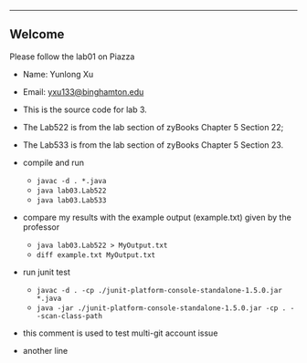 -----------------------------
**Welcome**
-----------------------------
Please follow the lab01 on Piazza

- Name: Yunlong Xu
- Email: yxu133@binghamton.edu

- This is the source code for lab 3.

- The Lab522 is from the lab section of zyBooks Chapter 5 Section 22;
- The Lab533 is from the lab section of zyBooks Chapter 5 Section 23.

- compile and run
    - ```javac -d . *.java```
    - ```java lab03.Lab522```
    - ```java lab03.Lab533```

- compare my results with the example output (example.txt) given by the professor
    - ```java lab03.Lab522 > MyOutput.txt```
    - ```diff example.txt MyOutput.txt```

- run junit test
  - ```javac -d . -cp ./junit-platform-console-standalone-1.5.0.jar *.java ```
  - ```java -jar ./junit-platform-console-standalone-1.5.0.jar -cp . --scan-class-path ```

- this comment is used to test multi-git account issue
- another line